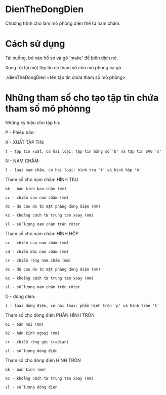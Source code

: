 # DienTheDongDien
Chương trình cho làm mô phỏng điện thế từ nam châm. 

# Cách sử dụng
Tải xuống, bỏ vào hồ sơ và gõ 'make' để biên dịch nó.

Xong rồi tại một tệp tin có tham số cho mô phỏng và gõ

 ./dienTheDongDien <tên tập tin chứa tham số mô phỏng>

# Những tham số cho tạo tập tin chứa tham số mô phỏnng
Những ký hiệu cho tập tin:

  P - Phiêu bản:

  X - XUẤT TẬP TIN:

    t - tộp tin xuất, có hai loại: tập tin bảng số 'b' và tập tin SVG 's'

  N - NAM CHÂM:

    l - loại nam châm, có hai loại: hình trụ 't' và hình hộp 'h'

  Tham số cho nam châm HÌNH TRỤ

    bk - bán kính ban châm (mm)
    
    cc - chiều cao nam châm (mm)
    
    dc - độ cao đo từ mặt phảng dòng điện (mm)
    
    kc - khoảng cách từ trung tam xoay (mm)
    
    sl - số lượng nam châm trên rôtor

  Tham số cho nam châm HÌNH HỘP
  
    cc - chiều cao nam châm (mm)
  
    cd - chiều dài nam châm (mm)
    
    cr - chiều rộng nam châm (mm)
    
    dc - độ cao đo từ mặt phảng dòng điện (mm)
    
    kc - khoảng cách từ trung tam xoay (mm)
    
    sl - số lượng nam châm trên rôtor


  D - dòng điện:
  
    l - loại dòng điện, có hai loại: phần hình tròn 'p' và hình tròn 't'
    
  Tham số cho dòng điện PHẦN HÌNH TRÒN
  
    b1 - bán nội (mm)
    
    b2 - bán kính ngoại (mm)
    
    cr - chiều rộng góc (radian)
    
    sl - số lượng dòng điện

  Tham số cho dòng điện HÌNH TRÒN
  
    bk - bán kính (mm)
    
    kc - khoảng cách từ trung tam xoay (mm)
    
    sl - số lượng dòng điện
